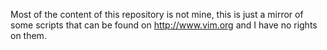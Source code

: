 Most of the content of this repository is not mine, this is just a mirror of some scripts that can be found on http://www.vim.org and I have no rights on them.
